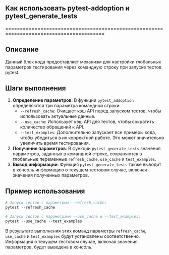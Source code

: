 ## Как использовать pytest-addoption и pytest_generate_tests
========================================================================================

Описание
-------------------------
Данный блок кода предоставляет механизм для настройки глобальных параметров тестирования через командную строку при запуске тестов pytest.

Шаги выполнения
-------------------------
1. **Определение параметров**: В функции `pytest_addoption` определяются три параметра командной строки:
    - `--refresh_cache`: Очищает кэш API перед запуском тестов, чтобы использовать актуальные данные.
    - `--use_cache`: Использует кэш API для тестов, чтобы сократить количество обращений к API.
    - `--test_examples`: Дополнительно запускает все примеры кода, чтобы убедиться в их корректной работе. Это может значительно увеличить время тестирования.
2. **Получение параметров**: В функции `pytest_generate_tests` значения параметров, заданных в командной строке, сохраняются в глобальные переменные `refresh_cache`, `use_cache` и `test_examples`.
3. **Вывод информации**: Функция `pytest_generate_tests` также выводит в консоль информацию о текущем тестовом случае, включая значения полученных параметров.

Пример использования
-------------------------
```python
# Запуск тестов с параметром --refresh_cache:
pytest --refresh_cache

# Запуск тестов с параметрами --use_cache и --test_examples:
pytest --use_cache --test_examples
```

В результате выполнения этих команд параметры `refresh_cache`, `use_cache` и `test_examples` будут установлены соответственно. Информация о текущем тестовом случае, включая значения параметров, будет выведена в консоль.